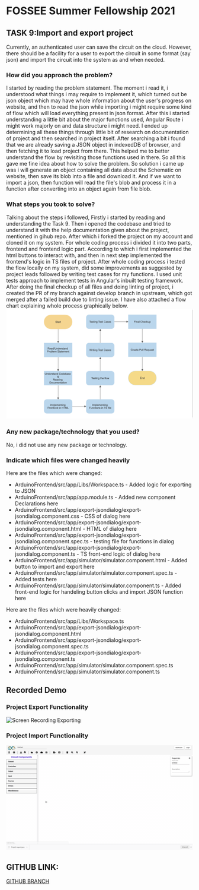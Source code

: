 # FOSSEE Summer Fellowship 2021
## TASK 9:Import and export project
Currently, an authenticated user can save the circuit on the cloud. However, there should be a facility for a user to export the circuit in some format (say json) and import the circuit into the system as and when needed.
### How did you approach the problem?
I started by reading the problem statement. The moment i read it, i understood what things i may require to implement it, which turned out be json object which may have whole information about the user's progress on website, and then to read the json while importing i might require some kind of flow which will load everything present in json format. After this i started understanding a little bit about the major functions used, Angular Route i might work majorly on and data structure i might need. I ended up determining all these things through little bit of research on documentation of project and then searched in project itself.
After searching a bit i found that we are already saving a JSON object in indexedDB of browser, and then fetching it to load project from there. This helped me to better understand the flow by revisiting those functions used in there. So all this gave me fine idea about how to solve the problem. So solution i came up was i will generate an object containing all data about the Schematic on website, then save its blob into a file and download it. And if we want to import a json, then function will read the file's blob and process it in a function after converting into an object again from file blob.

### What steps you took to solve?
Talking about the steps i followed, Firstly i started by reading and understanding the Task 9. Then i opened the codebase and tried to understand it with the help documentation given about the project, mentioned in gihub repo. After which i forked the project on my account and cloned it on my system.
For whole coding process i divided it into two parts, frontend and frontend logic part. According to which i first implemented the html buttons to interact with, and then in next step implemented the frontend's logic in TS files of project. After whole coding process i tested the flow locally on my system, did some improvements as suggested by project leads followed by writing test cases for my functions. I used unit tests approach to implement tests in Angular's inbuilt testing framework.
After doing the final checkup of all files and doing linting of project, i created the PR of my branch against develop branch in upstream, which got merged after a failed build due to linting issue. I have also attached a flow chart explaining whole process graphically below.
![Process Flow Chart](assets/images/process.png)

### Any new package/technology that you used?
No, i did not use any new package or technology.

### Indicate which files were changed heavily
Here are the files which were changed:
- ArduinoFrontend/src/app/Libs/Workspace.ts - Added logic for exporting to JSON
- ArduinoFrontend/src/app/app.module.ts - Added new component Declarations here
- ArduinoFrontend/src/app/export-jsondialog/export-jsondialog.component.css - CSS of dialog here
- ArduinoFrontend/src/app/export-jsondialog/export-jsondialog.component.html - HTML of dialog here
- ArduinoFrontend/src/app/export-jsondialog/export-jsondialog.component.spec.ts - testing file for functions in dialog
- ArduinoFrontend/src/app/export-jsondialog/export-jsondialog.component.ts - TS front-end logic of dialog here
- ArduinoFrontend/src/app/simulator/simulator.component.html - Added button to import and export here
- ArduinoFrontend/src/app/simulator/simulator.component.spec.ts - Added tests here
- ArduinoFrontend/src/app/simulator/simulator.component.ts - Added front-end logic for handeling button clicks and import JSON function here

Here are the files which were heavily changed:
- ArduinoFrontend/src/app/Libs/Workspace.ts
- ArduinoFrontend/src/app/export-jsondialog/export-jsondialog.component.html
- ArduinoFrontend/src/app/export-jsondialog/export-jsondialog.component.spec.ts
- ArduinoFrontend/src/app/export-jsondialog/export-jsondialog.component.ts
- ArduinoFrontend/src/app/simulator/simulator.component.spec.ts
- ArduinoFrontend/src/app/simulator/simulator.component.ts


## Recorded Demo
### Project Export Functionality
![Screen Recording Exporting](assets/Export.gif)
### Project Import Functionality
![Screen Recording Importing](assets/Import.gif)

## GITHUB LINK:
[GITHUB BRANCH](https://github.com/ikartikgautam/eSim-Cloud/tree/add-import-export)

